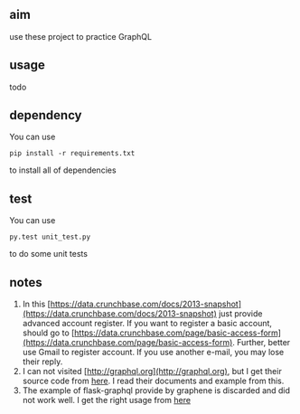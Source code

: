 ## aim
use these project to practice GraphQL

## usage
todo

## dependency
You can use
```
pip install -r requirements.txt
```
to install all of dependencies


## test
You can use
```
py.test unit_test.py
```
to do some unit tests

## notes
1. In this [https://data.crunchbase.com/docs/2013-snapshot](https://data.crunchbase.com/docs/2013-snapshot) just provide advanced account register. If you want to register a basic account, should go to [https://data.crunchbase.com/page/basic-access-form](https://data.crunchbase.com/page/basic-access-form). Further, better use Gmail to register account. If you use another e-mail, you may lose their reply.
2. I can not visited [http://graphql.org](http://graphql.org), but I get their source code from [here](https://github.com/graphql/graphql.github.io). I read their documents and example from this.
3. The example of flask-graphql provide by graphene is discarded and did not work well. I get the right usage from [here](https://github.com/graphql-python/flask-graphql)
